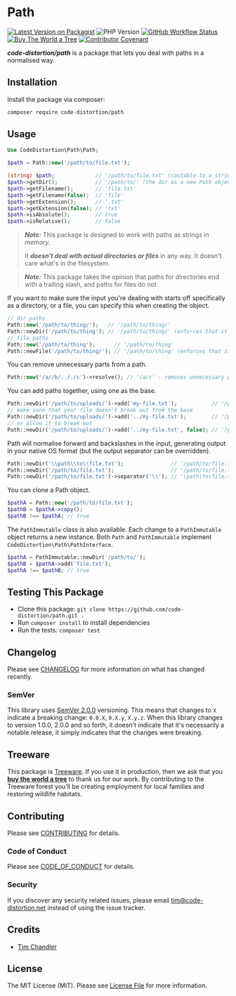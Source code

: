 # Path

[![Latest Version on Packagist](https://img.shields.io/packagist/v/code-distortion/path.svg?style=flat-square)](https://packagist.org/packages/code-distortion/path)
![PHP Version](https://img.shields.io/badge/PHP-8.0%20to%208.3-blue?style=flat-square)
[![GitHub Workflow Status](https://img.shields.io/github/actions/workflow/status/code-distortion/path/run-tests.yml?branch=main&style=flat-square)](https://github.com/code-distortion/path/actions)
[![Buy The World a Tree](https://img.shields.io/badge/treeware-%F0%9F%8C%B3-lightgreen?style=flat-square)](https://plant.treeware.earth/code-distortion/path)
[![Contributor Covenant](https://img.shields.io/badge/contributor%20covenant-v2.1%20adopted-ff69b4.svg?style=flat-square)](.github/CODE_OF_CONDUCT.md)

***code-distortion/path*** is a package that lets you deal with paths in a normalised way.



## Installation

Install the package via composer:

``` bash
composer require code-distortion/path
```



## Usage

```php
Use CodeDistortion\Path\Path;

$path = Path::new('/path/to/file.txt');

(string) $path;             // '/path/to/file.txt' (castable to a string)
$path->getDir();            // '/path/to/' (the dir as a new Path object)
$path->getFilename();       // 'file.txt'
$path->getFilename(false);  // 'file'
$path->getExtension();      // '.txt'
$path->getExtension(false); // 'txt'
$path->isAbsolute();        // true
$path->isRelative();        // false
```

> ***Note:*** This package is designed to work with paths as strings in *memory*.
> 
> It ***doesn't deal with actual directories or files*** in any way. It doesn't care what's in the filesystem.

> ***Note:*** This package takes the opinion that paths for directories end with a trailing slash, and paths for files do not.

If you want to make sure the input you're dealing with starts off specifically as a directory, or a file, you can specify this when creating the object.

```php
// dir paths
Path::new('/path/to/thing/');   // '/path/to/thing/'
Path::newDir('/path/to/thing'); // '/path/to/thing/' (enforces that it's a dir)
// file paths
Path::new('/path/to/thing');      // '/path/to/thing'
Path::newFile('/path/to/thing/'); // '/path/to/thing' (enforces that it's a file)
```

You can remove unnecessary parts from a path.

```php
Path::new('/a//b/.././c')->resolve(); // '/a/c' - removes unnecessary parts
```

You can add paths together, using one as the base.

```php
Path::newDir('/path/to/uploads/')->add('my-file.txt');           // '/path/to/uploads/my-file.txt'
// make sure that your file doesn't break out from the base
Path::newDir('/path/to/uploads/')->add('../my-file.txt');        // '/path/to/uploads/my-file.txt'
// or allow it to break out
Path::newDir('/path/to/uploads/')->add('../my-file.txt', false); // '/path/to/my-file.txt'
```

Path will normalise forward and backslashes in the input, generating output in your native OS format (but the output separator can be overridden).

```php
Path::newDir('\\path\\to\\file.txt');               // '/path/to/file.txt' (on a *nix OS)
Path::newDir('/path/to/file.txt');                  // '/path/to/file.txt' (on a *nix OS)
Path::newDir('/path/to/file.txt')->separator('\\'); // '\path\to\file.txt'
```

You can clone a Path object.

```php
$pathA = Path::new('/path/to/file.txt');
$pathB = $pathA->copy();
$pathB !== $pathA; // true
```

The `PathImmutable` class is also available. Each change to a `PathImmutable` object returns a new instance. Both `Path` and `PathImmutable` implement `CodeDistortion\Path\PathInterface`. 

```php
$pathA = PathImmutable::newDir('/path/to/');
$pathB = $pathA->add('file.txt');
$pathA !== $pathB; // true
```



## Testing This Package

- Clone this package: `git clone https://github.com/code-distortion/path.git .`
- Run `composer install` to install dependencies
- Run the tests: `composer test`



## Changelog

Please see [CHANGELOG](CHANGELOG.md) for more information on what has changed recently.



### SemVer

This library uses [SemVer 2.0.0](https://semver.org/) versioning. This means that changes to `X` indicate a breaking change: `0.0.X`, `0.X.y`, `X.y.z`. When this library changes to version 1.0.0, 2.0.0 and so forth, it doesn't indicate that it's necessarily a notable release, it simply indicates that the changes were breaking.



## Treeware

This package is [Treeware](https://treeware.earth). If you use it in production, then we ask that you [**buy the world a tree**](https://plant.treeware.earth/code-distortion/path) to thank us for our work. By contributing to the Treeware forest you’ll be creating employment for local families and restoring wildlife habitats.



## Contributing

Please see [CONTRIBUTING](.github/CONTRIBUTING.md) for details.



### Code of Conduct

Please see [CODE_OF_CONDUCT](.github/CODE_OF_CONDUCT.md) for details.



### Security

If you discover any security related issues, please email tim@code-distortion.net instead of using the issue tracker.



## Credits

- [Tim Chandler](https://github.com/code-distortion)



## License

The MIT License (MIT). Please see [License File](LICENSE.md) for more information.

